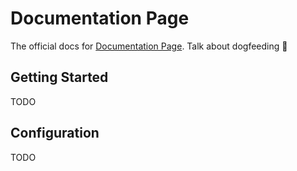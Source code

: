 # Documentation Page

The official docs for [Documentation Page](https://documentation.page/). Talk about dogfeeding 🤗


## Getting Started

TODO

## Configuration

TODO
